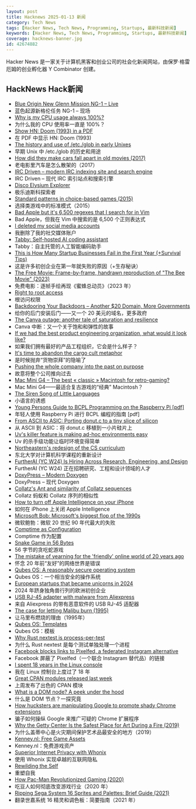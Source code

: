 ```yaml
---
layout: post
title: Hacknews 2025-01-13 新闻
category: Tech News
tags: [Hacker News, Tech News, Programming, Startups, 最新科技新闻]
keywords: [Hacker News, Tech News, Programming, Startups, 最新科技新闻]
coverage: hacknews-banner.jpg
id: 42674882
---
```


Hacker News 是一家关于计算机黑客和创业公司的社会化新闻网站，由保罗·格雷厄姆的创业孵化器 Y Combinator 创建。

## HackNews Hack新闻

- [Blue Origin New Glenn Mission NG-1 – Live](https://www.blueorigin.com)
- 蓝色起源新格伦任务 NG-1 – 现场
- [Why is my CPU usage always 100%?](https://www.downtowndougbrown.com/2024/04/why-is-my-cpu-usage-always-100-upgrading-my-chumby-8-kernel-part-9/)
- 为什么我的 CPU 使用率一直是 100%？
- [Show HN: Doom (1993) in a PDF](https://doompdf.pages.dev/doom.pdf)
- 在 PDF 中显示 HN: Doom (1993)
- [The history and use of /etc./glob in early Unixes](https://utcc.utoronto.ca/~cks/space/blog/unix/EtcGlobHistory)
- 早期 Unix 中 /etc./glob 的历史和用途
- [How did they make cars fall apart in old movies (2017)](https://movies.stackexchange.com/questions/79161/how-did-they-make-cars-fall-apart-in-old-movies)
- 老电影里汽车是怎么散架的（2017）
- [IRC Driven – modern IRC indexing site and search engine](https://www.ircdriven.com/)
- IRC Driven – 现代 IRC 索引站点和搜索引擎
- [Disco Elysium Explorer](http://134.0.119.41)
- 极乐迪斯科探索者
- [Standard patterns in choice-based games (2015)](https://heterogenoustasks.wordpress.com/2015/01/26/standard-patterns-in-choice-based-games/)
- 选择类游戏中的标准模式（2015）
- [Bad Apple but it's 6,500 regexes that I search for in Vim](https://eieio.games/blog/bad-apple-with-regex-in-vim/)
- Bad Apple，但我在 Vim 中搜索的是 6,500 个正则表达式
- [I deleted my social media accounts](https://asylumsquare.com/backstage/2025-01-12/why-i-deleted-my-social-media-accounts)
- 我删除了我的社交媒体账户
- [Tabby: Self-hosted AI coding assistant](https://github.com/TabbyML/tabby)
- Tabby：自主托管的人工智能编码助手
- [This is How Many Startup Businesses Fail in the First Year (+Survival Tips)](https://54collective.vc/insight/startup-businesses-fail-in-the-first-year-survival-tips/)
- 这是许多初创企业在第一年就失败的原因（+生存秘诀）
- [The Free Movie: Frame-by-frame, handrawn reproduction of "The Bee Movie" (2023)](https://thefreemovie.buzz/)
- 免费电影：逐帧手绘再现《蜜蜂总动员》（2023 年）
- [Right to root access](https://medhir.com/blog/right-to-root-access)
- 根访问权限
- [Backdooring Your Backdoors – Another $20 Domain, More Governments](https://labs.watchtowr.com/more-governments-backdoors-in-your-backdoors/)
- 给你的后门安装后门——又一个 20 美元的域名，更多政府
- [The Canva outage: another tale of saturation and resilience](https://surfingcomplexity.blog/2024/12/21/the-canva-outage-another-tale-of-saturation-and-resilience/)
- Canva 中断：又一个关于饱和和弹性的故事
- [If we had the best product engineering organization, what would it look like?](https://www.jamesshore.com/v2/blog/2025/the-best-product-engineering-org-in-the-world)
- 如果我们拥有最好的产品工程组织，它会是什么样子？
- [It's time to abandon the cargo cult metaphor](https://www.righto.com/2025/01/its-time-to-abandon-cargo-cult-metaphor.html)
- 是时候抛弃“货物崇拜”的隐喻了
- [Pushing the whole company into the past on purpose](https://rachelbythebay.com/w/2025/01/09/lag/)
- 故意将整个公司推向过去
- [Mac Mini G4 – The best « classic » Macintosh for retro-gaming?](https://www.xtof.info/MacMiniG4-the-best-classic-macintosh-for-retrogaming.html)
- Mac Mini G4——最适合复古游戏的“经典” Macintosh？
- [The Siren Song of Little Languages](https://www.wilfred.me.uk/blog/2019/03/24/the-siren-song-of-little-languages/)
- 小语言的诱惑
- [Young Persons Guide to BCPL Programming on the Raspberry Pi [pdf]](https://www.cl.cam.ac.uk/~mr10/bcpl4raspi.pdf)
- 年轻人使用 Raspberry Pi 进行 BCPL 编程的指南 [pdf]
- [From ASCII to ASIC: Porting donut.c to a tiny slice of silicon](https://www.a1k0n.net/2025/01/10/tiny-tapeout-donut.html)
- 从 ASCII 到 ASIC：将 donut.c 移植到一小片硅片上
- [Uv's killer feature is making ad-hoc environments easy](https://valatka.dev/2025/01/12/on-killer-uv-feature.html)
- Uv 的杀手级功能让临时环境变得简单
- [Northeastern's redesign of the CS curriculum](https://huntnewsnu.com/82511/editorial/op-eds/op-ed-northeasterns-redesign-of-the-khoury-curriculum-abandons-the-fundamentals-of-computer-science/)
- 东北大学对计算机科学课程的重新设计
- [FurtherAI (YC W24) Is Hiring Across Research, Engineering, and Design](https://www.ycombinator.com/companies/furtherai/jobs)
- FurtherAI (YC W24) 正在招聘研究、工程和设计领域的人才
- [DoxyPress – Modern Doxygen](https://www.copperspice.com/docs/doxypress/index.html)
- DoxyPress – 现代 Doxygen
- [Collatz's Ant and similarity of Collatz sequences](https://gbragafibra.github.io/2025/01/08/collatz_ant2.html)
- Collat​​z 蚂蚁和 Collat​​z 序列的相似性
- [How to turn off Apple Intelligence on your iPhone](https://www.theverge.com/24340563/apple-intelligence-ios-iphone-disable-how-to)
- 如何在 iPhone 上关闭 Apple Intelligence
- [Microsoft Bob: Microsoft's biggest flop of the 1990s](https://dfarq.homeip.net/microsoft-bob-microsofts-biggest-flop-of-the-199)
- 微软鲍勃：微软 20 世纪 90 年代最大的失败
- [Comptime as Configuration](https://www.openmymind.net/Comptime-as-Configuration/)
- Comptime 作为配置
- [Snake Game in 56 Bytes](https://github.com/donno2048/snake)
- 56 字节的贪吃蛇游戏
- [The mistake of yearning for the 'friendly' online world of 20 years ago](https://english.elpais.com/lifestyle/2025-01-07/the-internet-hasnt-made-us-bad-we-were-already-like-that-the-mistake-of-yearning-for-the-friendly-online-world-of-20-years-ago.html)
- 怀念 20 年前“友好”的网络世界是错误
- [Qubes OS: A reasonably secure operating system](https://www.qubes-os.org/)
- Qubes OS：一个相当安全的操作系统
- [European startups that became unicorns in 2024](https://sifted.eu/articles/european-startup-unicorns-2024)
- 2024 年跻身独角兽行列的欧洲初创企业
- [USB RJ-45 adapter with malware from Aliexpress](https://twitter.com/evapro30/status/1878593145534923124)
- 来自 Aliexpress 的带有恶意软件的 USB RJ-45 适配器
- [The case for letting Malibu burn (1995)](https://longreads.com/2018/12/04/the-case-for-letting-malibu-burn/)
- 让马里布燃烧的理由（1995年）
- [Qubes OS: Templates](https://www.qubes-os.org/doc/templates/)
- Qubes OS：模板
- [Why Rust nextest is process-per-test](https://sunshowers.io/posts/nextest-process-per-test/)
- 为什么 Rust nextest 是每个测试单独处理一个进程
- [Facebook blocks links to Pixelfed, a federated Instagram alternative](https://bsky.app/profile/did:plc:n2okvbdq33c32ekbv6hfzdg2/post/3lfjk3mrdds23)
- Facebook 屏蔽了 Pixelfed（一个联合 Instagram 替代品）的链接
- [I spent 18 years in the Linux console](https://eugene-andrienko.com/en/it/2024/01/02/life-in-console)
- 我在 Linux 控制台上度过了 18 年
- [Great CPAN modules released last week](https://niceperl.blogspot.com/2025/01/dxxx-20-great-cpan-modules-released.html)
- 上周发布了出色的 CPAN 模块
- [What is a DOM node? A peek under the hood](https://gregros.dev/post/but-what-is-a-dom-node)
- 什么是 DOM 节点？一探究竟
- [How hucksters are manipulating Google to promote shady Chrome extensions](https://arstechnica.com/security/2025/01/googles-chrome-web-store-has-a-serious-spam-problem-promoting-shady-extensions/)
- 骗子如何操纵 Google 来推广可疑的 Chrome 扩展程序
- [Why the Getty Center Is the Safest Place for Art During a Fire (2019)](https://www.getty.edu/news/why-the-getty-center-is-the-safest-place-for-art-during-a-fire/)
- 为什么盖蒂中心是火灾期间保护艺术品最安全的地方（2019）
- [Kenney.nl: Free Game Assets](https://www.kenney.nl/)
- Kenney.nl：免费游戏资产
- [Superior Internet Privacy with Whonix](https://www.whonix.org/wiki/Homepage)
- 使用 Whonix 实现卓越的互联网隐私
- [Rewilding the Self](https://worldsensorium.com/rewilding-the-self/)
- 重塑自我
- [How Pac-Man Revolutionized Gaming (2020)](https://thereader.mitpress.mit.edu/how-pac-man-revolutionized-gaming/)
- 吃豆人如何彻底改变游戏行业（2020 年）
- [Ripping Sega System 16 Sprites and Palettes: Brief Guide (2021)](http://reassembler.blogspot.com/)
- 翻录世嘉系统 16 精灵和调色板：简要指南（2021 年）

